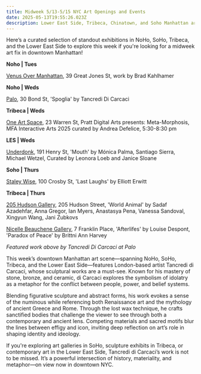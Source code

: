```yaml
---
title: Midweek 5/13-5/15 NYC Art Openings and Events
date: 2025-05-13T19:55:26.023Z
description: Lower East Side, Tribeca, Chinatown, and Soho Manhattan art openings
---
```

Here’s a curated selection of standout exhibitions in NoHo, SoHo, Tribeca, and the Lower East Side to explore this week if you're looking for a midweek art fix in downtown Manhattan!

**Noho | Tues**

[Venus Over Manhattan](https://www.venusovermanhattan.com/exhibitions/brad-kahlhamer), 39 Great Jones St, work by Brad Kahlhamer

**N﻿oho | Weds**

[P﻿alo](https://www.palogallery.com/exhibitions/55-tancredi-di-carcaci-spoglia/works/), 30 Bond St, 'Spoglia' by Tancredi Di Carcaci 

**T﻿ribeca | Weds**

[One Art Space](https://oneartspace.com/pratt-mfa-interactive-arts-thesis-exhibition-2025/), 23 Warren St, Pratt Digital Arts presents: Meta-Morphosis, MFA Interactive Arts 2025 curated by Andrea Defelice, 5:30-8:30 pm

**L﻿ES | Weds**

[Underdonk](https://www.underdonk.com/exhibitions/mouth), 191 Henry St, 'Mouth' by Mónica Palma, Santiago Sierra, Michael Wetzel, Curated by Leonora Loeb and Janice Sloane

**S﻿oho | Thurs**

[Staley Wise](https://www.staleywise.com/exhibitions/elliott-erwitt), 100 Crosby St, 'Last Laughs' by Elliott Erwitt

**T﻿ribeca | Thurs**

[205 Hudson Gallery](https://www.205hudsongallery.org/), 205 Hudson Street, 'World Animal' by Sadaf Azadehfar, Anna Gregor, Ian Myers, Anastasya Pena, Vanessa Sandoval, Xingyun Wang, Jani Zubkovs

[Nicelle Beauchene Gallery](https://nicellebeauchene.com/exhibitions/louise-despont-2025/), 7 Franklin Place, 'Afterlifes' by Louise Despont, 'Paradox of Peace' by Brittni Ann Harvey

*F﻿eatured work above by Tancredi Di Carcaci at Palo*

This week’s downtown Manhattan art scene—spanning NoHo, SoHo, Tribeca, and the Lower East Side—features London-based artist Tancredi di Carcaci, whose sculptural works are a must-see. Known for his mastery of stone, bronze, and ceramic, di Carcaci explores the symbolism of idolatry as a metaphor for the conflict between people, power, and belief systems.

Blending figurative sculpture and abstract forms, his work evokes a sense of the numinous while referencing both Renaissance art and the mythology of ancient Greece and Rome. Through the lost wax technique, he crafts sanctified bodies that challenge the viewer to see through both a contemporary and ancient lens. Competing materials and sacred motifs blur the lines between effigy and icon, inviting deep reflection on art’s role in shaping identity and ideology.

If you're exploring art galleries in SoHo, sculpture exhibits in Tribeca, or contemporary art in the Lower East Side, Tancredi di Carcaci’s work is not to be missed. It’s a powerful intersection of history, materiality, and metaphor—on view now in downtown NYC.